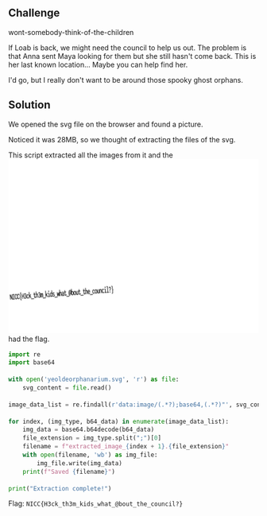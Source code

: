 ## Challenge

wont-somebody-think-of-the-children

If Loab is back, we might need the council to help us out. The problem is that Anna sent Maya looking for them but she still hasn't come back. This is her last known location... Maybe you can help find her.

I'd go, but I really don't want to be around those spooky ghost orphans.

## Solution

We opened the svg file on the browser and found a picture.

Noticed it was 28MB, so we thought of extracting the files of the svg.

This script extracted all the images from it and the ![photo](./extracted_image_5.png) had the flag.

```python
import re
import base64

with open('yeoldeorphanarium.svg', 'r') as file:
    svg_content = file.read()

image_data_list = re.findall(r'data:image/(.*?);base64,(.*?)"', svg_content)

for index, (img_type, b64_data) in enumerate(image_data_list):
    img_data = base64.b64decode(b64_data)
    file_extension = img_type.split(";")[0]
    filename = f"extracted_image_{index + 1}.{file_extension}"
    with open(filename, 'wb') as img_file:
        img_file.write(img_data)
    print(f"Saved {filename}")

print("Extraction complete!")
```


Flag: `NICC{H3ck_th3m_kids_what_@bout_the_council?}`